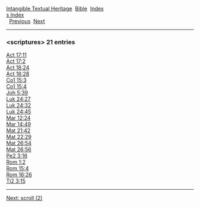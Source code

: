 [Intangible Textual Heritage](../../index)  [Bible](../index) 
[Index](index)   
[s Index](_s_)  
  [Previous](c09891)  [Next](c09893) 

------------------------------------------------------------------------

### &lt;scriptures&gt; 21 entries

[Act 17:11](../kjv/act017.htm#011)  
[Act 17:2](../kjv/act017.htm#002)  
[Act 18:24](../kjv/act018.htm#024)  
[Act 18:28](../kjv/act018.htm#028)  
[Co1 15:3](../kjv/co1015.htm#003)  
[Co1 15:4](../kjv/co1015.htm#004)  
[Joh 5:39](../kjv/joh005.htm#039)  
[Luk 24:27](../kjv/luk024.htm#027)  
[Luk 24:32](../kjv/luk024.htm#032)  
[Luk 24:45](../kjv/luk024.htm#045)  
[Mar 12:24](../kjv/mar012.htm#024)  
[Mar 14:49](../kjv/mar014.htm#049)  
[Mat 21:42](../kjv/mat021.htm#042)  
[Mat 22:29](../kjv/mat022.htm#029)  
[Mat 26:54](../kjv/mat026.htm#054)  
[Mat 26:56](../kjv/mat026.htm#056)  
[Pe2 3:16](../kjv/pe2003.htm#016)  
[Rom 1:2](../kjv/rom001.htm#002)  
[Rom 15:4](../kjv/rom015.htm#004)  
[Rom 16:26](../kjv/rom016.htm#026)  
[Ti2 3:15](../kjv/ti2003.htm#015)  

------------------------------------------------------------------------

[Next: scroll (2)](c09893)
